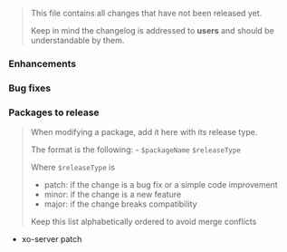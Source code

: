 > This file contains all changes that have not been released yet.
>
> Keep in mind the changelog is addressed to **users** and should be
> understandable by them.

### Enhancements

### Bug fixes

### Packages to release

> When modifying a package, add it here with its release type.
>
> The format is the following: - `$packageName` `$releaseType`
>
> Where `$releaseType` is
>
> - patch: if the change is a bug fix or a simple code improvement
> - minor: if the change is a new feature
> - major: if the change breaks compatibility
>
> Keep this list alphabetically ordered to avoid merge conflicts

<!--packages-start-->

- xo-server patch
<!--packages-end-->
